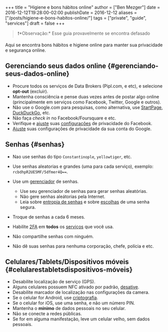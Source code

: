 +++
title = "Higiene e bons hábitos online"
author = ["Ben Mezger"]
date = 2016-12-12T19:28:00-02:00
publishDate = 2016-12-12
aliases = ["/posts/higiene-e-bons-habitos-online/"]
tags = ["private", "guide", "services"]
draft = false
+++

> ❗️\*Observação:\* Esse guia provavelmente se encontra defasado

Aqui se encontra bons hábitos e higiene online para manter sua
privacidade e segurança online.


## Gerenciando seus dados online {#gerenciando-seus-dados-online}

-   Procure todos os serviços de Data Brokers (Pipl.com, e etc), e selecione
    **opt-out** (excluir).
-   Mantenha consciência e pense duas vezes antes de postar algo online
    (principalmente em serviços como Facebook, Twitter, Google e outros).
-   Não use o Google.com para pesquisas, como alternativa, use [StartPage](https://www.startpage.com/),
    [DuckDuckGo](https://duckduckgo.com/), etc.
-   Não faça _check in_ no Facebook/Foursquare e etc.
-   Verifique e [ajuste](https://www.eff.org/deeplinks/2010/05/more-privacy-facebook-new-privacy-controls) suas [configurações](https://www.eff.org/deeplinks/2013/01/how-protect-your-privacy-facebooks-graph-search) de privacidade do Facebook.
-   [Ajuste](https://www.eff.org/deeplinks/2015/11/guide-google-account-privacy-settings-students) suas configurações de privacidade da sua conta do Google.


## Senhas {#senhas}

-   Nao use senhas do tipo `Constantinople`, `yellowtiger`, etc.
-   Use senhas aleatorias e grandes (uma para cada serviço), exemplo:
    `rcbdhpR2UE5MF/5dfmer4Q==`.
-   Use um [gerenciador](http://keepass.info/) de senhas.
    -   Use seu gerenciador de senhas para gerar senhas aleatórias.
    -   Não gere senhas aleátorias pela Internet.
    -   Leia sobre [entropia de senhas](https://www.explainxkcd.com/wiki/index.php/936:%5FPassword%5FStrength) e sobre [escolhas](https://www.schneier.com/blog/archives/2014/03/choosing%5Fsecure%5F1.html) de uma senha segura.

-   Troque de senhas a cada 6 meses.
-   Habilite [2FA](https://www.turnon2fa.com/) em **todos** os [serviços](https://twofactorauth.org/) que você usa.
-   Não compartilhe senhas com ninguém.
-   Não dê suas senhas para nenhuma corporação, chefe, polícia e etc.


## Celulares/Tablets/Dispositivos móveis {#celularestabletsdispositivos-móveis}

-   Desabilite localização de serviço (GPS).
-   Alguns celulares possuem NFC ativado por padrão, [desative](http://www.ghacks.net/2012/10/16/turn-off-nfc-on-your-android-phone-to-save-battery-and-make-it-more-secure/).
-   Desabilite marcador de localização nas configurações da camera.
-   Se o celular for Android, use [criptografia](http://www.howtogeek.com/141953/how-to-encrypt-your-android-phone-and-why-you-might-want-to/).
-   Se o celular for iOS, use uma senha, e não um número PIN.
-   Mantenha o **mínimo** de dados pessoais no seu celular.
-   Nāo se conecte a redes públicas.
-   Se for em alguma manifestação, leve um celular velho, sem dados
    pessoais.
